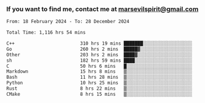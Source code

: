 ### If you want to find me, contact me at marsevilspirit@gmail.com

<!--
**marsevilspirit/marsevilspirit** is a ✨ _special_ ✨ repository because its `README.md` (this file) appears on your GitHub profile.

Here are some ideas to get you started:

- 🔭 I’m currently working on ...
- 🌱 I’m currently learning ...
- 👯 I’m looking to collaborate on ...
- 🤔 I’m looking for help with ...
- 💬 Ask me about ...
- 📫 How to reach me: ...
- 😄 Pronouns: ...
- ⚡ Fun fact: ...
-->
<!--START_SECTION:waka-->

```txt
From: 18 February 2024 - To: 28 December 2024

Total Time: 1,116 hrs 54 mins

C++                        310 hrs 19 mins ███████░░░░░░░░░░░░░░░░░░   27.78 %
Go                         260 hrs 2 mins  █████▓░░░░░░░░░░░░░░░░░░░   23.28 %
Other                      203 hrs 2 mins  ████▓░░░░░░░░░░░░░░░░░░░░   18.18 %
sh                         182 hrs 59 mins ████░░░░░░░░░░░░░░░░░░░░░   16.38 %
C                          50 hrs 6 mins   █░░░░░░░░░░░░░░░░░░░░░░░░   04.49 %
Markdown                   15 hrs 8 mins   ▒░░░░░░░░░░░░░░░░░░░░░░░░   01.36 %
Bash                       11 hrs 28 mins  ▒░░░░░░░░░░░░░░░░░░░░░░░░   01.03 %
Python                     10 hrs 25 mins  ▒░░░░░░░░░░░░░░░░░░░░░░░░   00.93 %
Rust                       8 hrs 22 mins   ▒░░░░░░░░░░░░░░░░░░░░░░░░   00.75 %
CMake                      8 hrs 15 mins   ▒░░░░░░░░░░░░░░░░░░░░░░░░   00.74 %
```

<!--END_SECTION:waka-->

